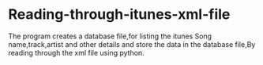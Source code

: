 # Reading-through-itunes-xml-file
The program creates a database file,for listing the itunes Song name,track,artist and other details and store the data in the database file,By reading through the xml file using python.
